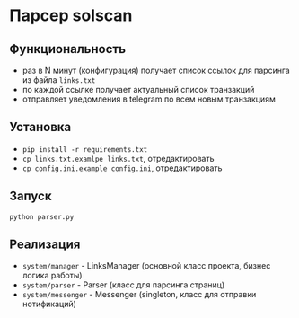 # Парсер solscan

## Функциональность
- раз в N минут (конфигурация) получает список ссылок для парсинга из файла ``links.txt``
- по каждой ссылке получает актуальный список транзакций
- отправляет уведомления в telegram по всем новым транзакциям

## Установка
- ``pip install -r requirements.txt``
- ``cp links.txt.examlpe links.txt``, отредактировать
- ``cp config.ini.example config.ini``, отредактировать

## Запуск
``python parser.py``

## Реализация
- ``system/manager`` - LinksManager (основной класс проекта, бизнес логика работы)
- ``system/parser`` - Parser (класс для парсинга страниц)
- ``system/messenger`` - Messenger (singleton, класс для отправки нотификаций)
